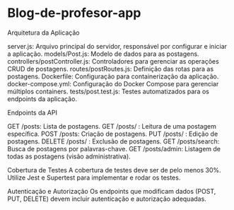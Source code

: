 # Blog-de-profesor-app

Arquitetura da Aplicação

server.js: Arquivo principal do servidor, responsável por configurar e iniciar a aplicação.
models/Post.js: Modelo de dados para as postagens.
controllers/postController.js: Controladores para gerenciar as operações CRUD de postagens.
routes/postRoutes.js: Definição das rotas para as postagens.
Dockerfile: Configuração para containerização da aplicação.
docker-compose.yml: Configuração do Docker Compose para gerenciar múltiplos containers.
tests/post.test.js: Testes automatizados para os endpoints da aplicação.


Endpoints da API

GET /posts: Lista de postagens.
GET /posts/
: Leitura de uma postagem específica.
POST /posts: Criação de postagens.
PUT /posts/
: Edição de postagens.
DELETE /posts/
: Exclusão de postagens.
GET /posts/search: Busca de postagens por palavras-chave.
GET /posts/admin: Listagem de todas as postagens (visão administrativa).

Cobertura de Testes
A cobertura de testes deve ser de pelo menos 30%. Utilize Jest e Supertest para implementar e rodar os testes.

Autenticação e Autorização
Os endpoints que modificam dados (POST, PUT, DELETE) devem incluir autenticação e autorização adequadas.
